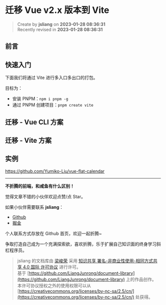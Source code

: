 迁移 Vue v2.x 版本到 Vite
===

> Create by **jsliang** on **2023-01-28 08:36:31**  
> Recently revised in **2023-01-28 08:36:31**

## 前言

## 快速入门

下面我们将通过 Vite 进行多入口多出口的打包。

目标为：



* 安装 PNPM：`npm i pnpm -g`
* 通过 PNPM 创建项目：`pnpm create vite`

## 迁移 - Vue CLI 方案

## 迁移 - Vite 方案

## 实例

https://github.com/Yumiko-Liu/vue-flat-calendar

---

**不折腾的前端，和咸鱼有什么区别！**

觉得文章不错的小伙伴欢迎点赞/点 Star。

如果小伙伴需要联系 **jsliang**：

* [Github](https://github.com/LiangJunrong/document-library)
* [掘金](https://juejin.im/user/3403743728515246)

个人联系方式存放在 Github 首页，欢迎一起折腾~

争取打造自己成为一个充满探索欲，喜欢折腾，乐于扩展自己知识面的终身学习斜杠程序员。

> jsliang 的文档库由 [梁峻荣](https://github.com/LiangJunrong) 采用 [知识共享 署名-非商业性使用-相同方式共享 4.0 国际 许可协议](http://creativecommons.org/licenses/by-nc-sa/4.0/) 进行许可。<br/>基于 [https://github.com/LiangJunrong/document-library](https://github.com/LiangJunrong/document-library) 上的作品创作。<br/>本许可协议授权之外的使用权限可以从 [https://creativecommons.org/licenses/by-nc-sa/2.5/cn/](https://creativecommons.org/licenses/by-nc-sa/2.5/cn/) 处获得。

